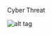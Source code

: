 Cyber Threat

![alt tag](http://diariodonordeste.verdesmares.com.br/polopoly_fs/1.1620768!/image/image.jpg) 
